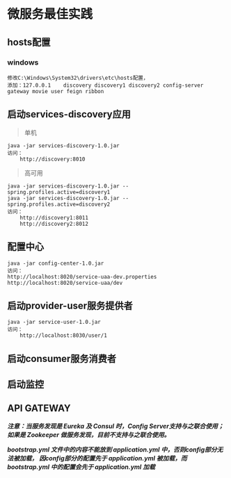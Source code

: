 # 微服务最佳实践

## hosts配置
### windows
    修改C:\Windows\System32\drivers\etc\hosts配置，
    添加：127.0.0.1	discovery discovery1 discovery2 config-server gateway movie user feign ribbon

## 启动services-discovery应用
> 单机

    java -jar services-discovery-1.0.jar
    访问：
        http://discovery:8010

> 高可用

    java -jar services-discovery-1.0.jar --spring.profiles.active=discovery1
    java -jar services-discovery-1.0.jar --spring.profiles.active=discovery2
    访问：
        http://discovery1:8011   
        http://discovery2:8012
        
## 配置中心
    java -jar config-center-1.0.jar
    访问：
    http://localhost:8020/service-uaa-dev.properties
    http://localhost:8020/service-uaa/dev

## 启动provider-user服务提供者
    java -jar service-user-1.0.jar
    访问：
        http://localhost:8030/user/1
    
## 启动consumer服务消费者

    
## 启动监控

    
## API GATEWAY


***注意：当服务发现是 Eureka 及 Consul 时，Config Server支持与之联合使用；如果是 Zookeeper 做服务发现，目前不支持与之联合使用。***
    
***bootstrap.yml 文件中的内容不能放到 application.yml 中，否则config部分无法被加载，
因config部分的配置先于 application.yml 被加载，而 bootstrap.yml 中的配置会先于 application.yml 加载***


